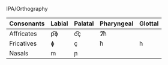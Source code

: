 IPA/Orthography

Consonants|Labial|Palatal|Pharyngeal|Glottal
----------|------|-------|----------|-------
Affricates|p͡ɸ| c͡ç| ʡ͡ħ|
Fricatives|ɸ |ç |ħ |h
Nasals|m |ɲ ||
